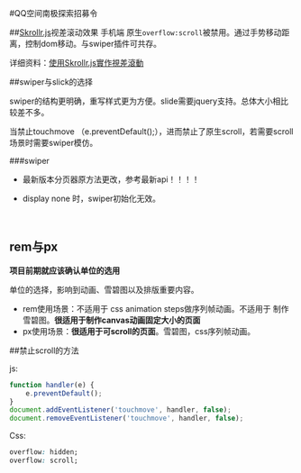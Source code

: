 #QQ空间南极探索招募令

##[Skrollr.js](https://github.com/Prinzhorn/skrollr)视差滚动效果
手机端 原生`overflow:scroll`被禁用。通过手势移动距离，控制dom移动。与swiper插件可共存。

详细资料：[使用Skrollr.js實作視差滾動](http://lala0812.logdown.com/posts/240837-skrollr-easily-implement-css3-html5-parallax-scrolling)



##swiper与slick的选择

swiper的结构更明确，重写样式更为方便。slide需要jquery支持。总体大小相比较差不多。

当禁止touchmove （e.preventDefault();），进而禁止了原生scroll，若需要scroll场景时需要swiper模仿。

###swiper  

- 最新版本分页器原方法更改，参考最新api！！！！

- display none 时，swiper初始化无效。

  ​







## rem与px

**项目前期就应该确认单位的选用**

单位的选择，影响到动画、雪碧图以及排版重要内容。

- rem使用场景：不适用于 css animation steps做序列帧动画。不适用于 制作雪碧图。**很适用于制作canvas动画固定大小的页面**
- px使用场景：**很适用于可scroll的页面**。雪碧图，css序列帧动画。





##禁止scroll的方法

js:

```javascript
function handler(e) {
	e.preventDefault();
}
document.addEventListener('touchmove', handler, false);
document.removeEventListener('touchmove', handler, false);
```

Css:

```css
overflow: hidden;
overflow: scroll;
```



